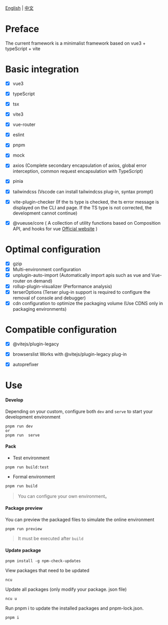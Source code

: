 
[English](README.md) | [中文](README-CN.md)

# Preface
The current framework is a minimalist framework based on vue3 + typeScript + vite

# Basic integration
- [x] vue3
- [x] typeScript
- [x] tsx
- [x] vite3
- [x] vue-router
- [x] eslint
- [x] pnpm
- [x] mock
- [x] axios   (Complete secondary encapsulation of axios, global error interception, common request encapsulation with TypeScript)
- [x] pinia
- [x] tailwindcss    (Vscode can install tailwindcss plug-in, syntax prompt)

- [x] vite-plugin-checker   (If the ts type is checked, the ts error message is displayed on the CLI and page. If the TS type is not corrected, the development cannot continue)

- [x] @vueuse/core   ( A collection of utility functions based on Composition API, and hooks for vue [Official website](https://vueuse.org/) )


# Optimal configuration
- [x] gzip
- [x] Multi-environment configuration
- [x] unplugin-auto-import  (Automatically import apis such as vue and Vue-router on demand)
- [x] rollup-plugin-visualizer   (Performance analysis)
- [x] terserOptions  (Terser plug-in support is required to configure the removal of console and debugger)
- [x] cdn configuration to optimize the packaging volume   (Use CDNS only in packaging environments)

# Compatible configuration
- [x] @vitejs/plugin-legacy
- [x] browserslist  Works with @vitejs/plugin-legacy plug-in
- [x] autoprefixer


# Use

#### Develop

Depending on your custom, configure both `dev` and `serve` to start your development environment

```
pnpm run dev
or
pnpm run  serve
```
#### Pack

+ Test environment

```
pnpm run build:test
```
+ Formal environment

```
pnpm run build
```

> You can configure your own environment。

#### Package preview

You can preview the packaged files to simulate the online environment

```
pnpm run preview
```

> It must be executed after `build`


#### Update package
```
pnpm install -g npm-check-updates
```

View packages that need to be updated
```
ncu
```
Update all packages (only modify your package. json file)
```
ncu u
```
Run pnpm i to update the installed packages and pnpm-lock.json.
```
pnpm i
```

